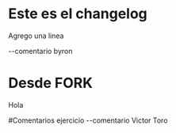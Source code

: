 # Este es el changelog

Agrego una linea

--comentario byron

# Desde FORK

Hola

#Comentarios ejercicio
--comentario Victor Toro
